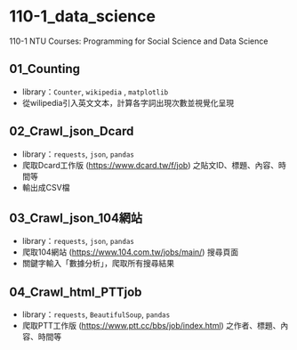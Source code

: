 # 110-1_data_science
110-1 NTU Courses: Programming for Social Science and Data Science

## 01_Counting
* library：`Counter`,  `wikipedia` , `matplotlib`
* 從wilipedia引入英文文本，計算各字詞出現次數並視覺化呈現

## 02_Crawl_json_Dcard
* library：`requests`, `json`, `pandas`
* 爬取Dcard工作版 (https://www.dcard.tw/f/job) 之貼文ID、標題、內容、時間等
* 輸出成CSV檔

## 03_Crawl_json_104網站
* library：`requests`, `json`, `pandas`
* 爬取104網站 (https://www.104.com.tw/jobs/main/) 搜尋頁面
* 關鍵字輸入「數據分析」，爬取所有搜尋結果

## 04_Crawl_html_PTTjob
* library：`requests`, `BeautifulSoup`, `pandas`
* 爬取PTT工作版 (https://www.ptt.cc/bbs/job/index.html) 之作者、標題、內容、時間等

